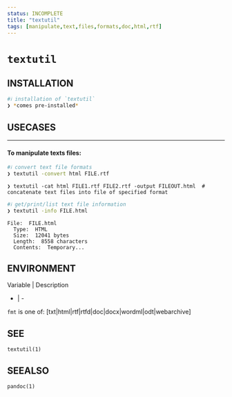 ```yaml
---
status: INCOMPLETE
title: "textutil"
tags: [manipulate,text,files,formats,doc,html,rtf]
---
```


# `textutil`

## INSTALLATION


```bash
#ℹ︎ installation of `textutil`
❯ *comes pre-installed*
```


## USECASES

----
#### To manipulate texts files:


```bash
#ℹ︎ convert text file formats
❯ textutil -convert html FILE.rtf
```


    ❯ textutil -cat html FILE1.rtf FILE2.rtf -output FILEOUT.html  # concatenate text files into file of specified format


```bash
#ℹ︎ get/print/list text file information
❯ textutil -info FILE.html
```

    File:  FILE.html
      Type:  HTML
      Size:  12041 bytes
      Length:  8558 characters
      Contents:  Temporary...


## ENVIRONMENT

Variable | Description
- | -

`fmt` is one of: [txt|html|rtf|rtfd|doc|docx|wordml|odt|webarchive]

## SEE

    textutil(1)

## SEEALSO

    pandoc(1)

